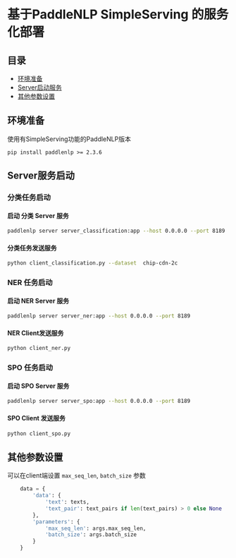 # 基于PaddleNLP SimpleServing 的服务化部署

## 目录
- [环境准备](#环境准备)
- [Server启动服务](#Server服务启动)
- [其他参数设置](#其他参数设置)

## 环境准备
使用有SimpleServing功能的PaddleNLP版本
```shell
pip install paddlenlp >= 2.3.6
```
## Server服务启动
### 分类任务启动
#### 启动 分类 Server 服务
```bash
paddlenlp server server_classification:app --host 0.0.0.0 --port 8189
```

#### 分类任务发送服务
```bash
python client_classification.py --dataset  chip-cdn-2c
```

### NER 任务启动
#### 启动 NER Server 服务
```bash
paddlenlp server server_ner:app --host 0.0.0.0 --port 8189
```

#### NER Client发送服务
```bash
python client_ner.py
```

### SPO 任务启动
#### 启动 SPO Server 服务
```bash
paddlenlp server server_spo:app --host 0.0.0.0 --port 8189
```

#### SPO Client 发送服务
```bash
python client_spo.py
```

## 其他参数设置
可以在client端设置 `max_seq_len`, `batch_size` 参数
```python
    data = {
        'data': {
            'text': texts,
            'text_pair': text_pairs if len(text_pairs) > 0 else None
        },
        'parameters': {
            'max_seq_len': args.max_seq_len,
            'batch_size': args.batch_size
        }
    }
```
